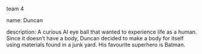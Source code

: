 team 4

name: Duncan

description: A curious AI eye ball that wanted to experience life as a human. Since it doesn’t have a body, Duncan decided to make a body for itself using materials found in a junk yard. His favourite superhero is Batman. 